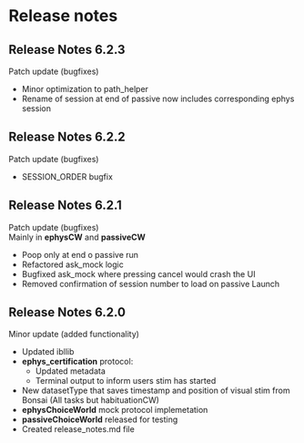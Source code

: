 # **Release notes**

## **Release Notes 6.2.3**

Patch update (bugfixes)

* Minor optimization to path_helper
* Rename of session at end of passive now includes corresponding ephys session

## **Release Notes 6.2.2**

Patch update (bugfixes)  

* SESSION_ORDER bugfix

## **Release Notes 6.2.1**

Patch update (bugfixes)  
Mainly in **ephysCW** and **passiveCW**

* Poop only at end o passive run
* Refactored ask_mock logic
* Bugfixed ask_mock where pressing cancel would crash the UI
* Removed confirmation of session number to load on passive Launch

## **Release Notes 6.2.0**

Minor update (added functionality)

* Updated ibllib
* **ephys_certification** protocol:
  * Updated metadata
  * Terminal output to inform users stim has started
* New datasetType that saves timestamp and position of visual stim from Bonsai (All tasks but habituationCW)
* **ephysChoiceWorld** mock protocol implemetation
* **passiveChoiceWorld** released for testing
* Created release_notes.md file
